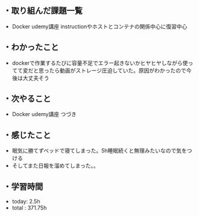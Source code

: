 ## ・取り組んだ課題一覧
- Docker udemy講座  instructionやホストとコンテナの関係中心に復習中心

## ・わかったこと
- dockerで作業するたびに容量不足でエラー起きないかヒヤヒヤしながら使ってて変だと思ったら動画がストレージ圧迫していた。原因がわかったので今後は大丈夫そう

## ・次やること
- Docker udemy講座  つづき

## ・感じたこと
- 眠気に勝てずベッドで寝てしまった。5h睡眠続くと無理みたいなので気をつける
- そしてまた日報を溜めてしまった。。


## ・学習時間
- today:   2.5h
- total  : 371.75h